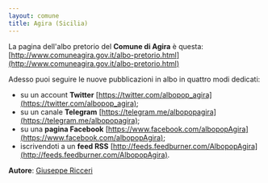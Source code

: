 ```yaml
---
layout: comune
title: Agira (Sicilia)
---
```


La pagina dell'albo pretorio del **Comune di Agira** è questa: [http://www.comuneagira.gov.it/albo-pretorio.html](http://www.comuneagira.gov.it/albo-pretorio.html)

Adesso puoi seguire le nuove pubblicazioni in albo in quattro modi dedicati:

* su un account **Twitter** [https://twitter.com/albopop_agira](https://twitter.com/albopop_agira);
* su un canale **Telegram** [https://telegram.me/albopopagira](https://telegram.me/albopopagira);
* su una **pagina Facebook** [https://www.facebook.com/albopopAgira](https://www.facebook.com/albopopAgira);
* iscrivendoti a un **feed RSS** [http://feeds.feedburner.com/AlbopopAgira](http://feeds.feedburner.com/AlbopopAgira).

**Autore**: [Giuseppe Ricceri](https://www.facebook.com/etanoox)
